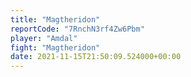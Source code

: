 ```yaml
---
title: "Magtheridon"
reportCode: "7RnchN3rf4Zw6Pbm"
player: "Amdal"
fight: "Magtheridon"
date: 2021-11-15T21:50:09.524000+00:00
---
```

